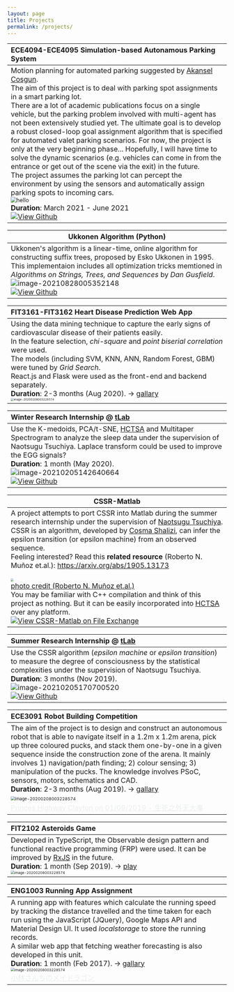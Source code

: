 ```yaml
---
layout: page
title: Projects
permalink: /projects/
---
```



| ECE4094-ECE4095 Simulation-based Autonamous Parking System   |
| :----------------------------------------------------------- |
| Motion planning for automated parking suggested by [Akansel Cosgun](https://scholar.google.com/citations?user=HPPx6F8AAAAJ&hl=en). <br />The aim of this project is to deal with parking spot assignments in a smart parking lot. <br />There are a lot of academic publications focus on a single vehicle, but the parking problem involved with multi-agent has not been extensively studied yet. The ultimate goal is to develop a robust closed-loop goal assignment algorithm that is specified for automated valet parking scenarios. For now, the project is only at the very beginning phase... Hopefully, I will have time to solve the dynamic scenarios (e.g. vehicles can come in from the entrance or get out of the scene via the exit) in the future. <br />The project assumes the parking lot can percept the environment by using the sensors and automatically assign parking spots to incoming cars. <br /><img src="https://raw.githubusercontent.com/haohua-li/photo-asset-repo/main/imgs/prioritized_goal_example_presentation-20210530164736474.gif" alt="hello" style="zoom:80%;" /><br />**Duration**: March 2021 - June 2021 <br /> [![View Github](GitHub_Rep_brightgreen.svg)](https://github.com/haohua-li/ece4095-parking-system-demo) |

| Ukkonen Algorithm (Python)                                   |
| ------------------------------------------------------------ |
| Ukkonen's algorithm is a linear-time, online algorithm for constructing suffix trees, proposed by Esko Ukkonen in 1995.<br />This implementaion includes all optimization tricks memtioned in *Algorithms on Strings, Trees, and Sequences* by *Dan Gusfield*.  <br />![image-20210828005352148](https://raw.githubusercontent.com/haohua-li/photo-asset-repo/main/imgs/image-20210828005348029.png)<br />[![View Github](GitHub_Rep_brightgreen.svg)](https://github.com/haohua-li/ukkonen-algorithm) |

| FIT3161-FIT3162 Heart Disease Prediction Web App             |
| :----------------------------------------------------------- |
| Using the data mining technique to capture the early signs of cardiovascular disease of their patients easily. <br />In the feature selection, *chi-square* and *point biserial correlation* were used. <br />The models (including SVM, KNN, ANN, Random Forest, GBM) were tuned by *Grid Search*. <br />React.js and Flask were used as the front-end and backend separately. <br />**Duration**: 2-3 months (Aug 2020).  -> [gallary](https://raw.githubusercontent.com/haohua-li/photo-asset-repo/main/imgs/FIT3161-heart-diease.html)<br /><img src="https://raw.githubusercontent.com/haohua-li/photo-asset-repo/main/imgs/image-20201120222258275.png" alt="image-20200208003228574" style="zoom:40%;" /> |

| Winter Research Internship @ [tLab](https://sites.google.com/monash.edu/tlab/home) |
| :----------------------------------------------------------- |
| Use the K-medoids, PCA/t-SNE, [HCTSA](https://github.com/benfulcher/hctsa) and Multitaper Spectrogram to analyze the sleep data under the supervision of Naotsugu Tsuchiya. Laplace transform could be used to improve the EGG signals? <br />**Duration**: 1 month (May 2020). <br><img src="https://raw.githubusercontent.com/haohua-li/photo-asset-repo/main/imgs/image-20210205142640664.png" alt="image-20210205142640664" style="zoom:100%;" /><br>[![View Github](GitHub_Rep_brightgreen.svg)](https://github.com/haohua-li/tlab-intern-code-2019-2020/tree/master/tLab-2020-winter-research-sleep) |

| CSSR-Matlab                                                  |
| ------------------------------------------------------------ |
| A project attempts to port CSSR into Matlab during the summer research internship under the supervision of [Naotsugu Tsuchiya](https://sites.google.com/monash.edu/tlab/). <br />CSSR is an algorithm, developed by [Cosma Shalizi](http://www.stat.cmu.edu/~cshalizi/), can infer the epsilon transition (or epsilon machine) from an observed sequence. <br />Feeling interested? Read this **related resource** (Roberto N. Muñoz et.al.): <https://arxiv.org/abs/1905.13173><br /><br /><img src="https://raw.githubusercontent.com/haohua-li/photo-asset-repo/main/imgs/image-20201120225807816.png" style="zoom:40%;" /><br />[photo credit (Roberto N. Muñoz et.al.)](https://arxiv.org/abs/1905.13173)<br />You may be familiar with C++ compilation and think of this project as nothing. But it can be easily incorporated into [HCTSA](https://github.com/benfulcher/hctsa) over any platform.<br />[![View CSSR-Matlab on File Exchange](https://www.mathworks.com/matlabcentral/images/matlab-file-exchange.svg)](https://au.mathworks.com/matlabcentral/fileexchange/74604-cssr-matlab)<br /> |

| Summer Research Internship @ [tLab](https://sites.google.com/monash.edu/tlab/home) |
| :----------------------------------------------------------- |
| Use the CSSR algorithm (*epsilon machine* or *epsilon transition*) to measure the degree of consciousness by the statistical complexities under the supervision of Naotsugu Tsuchiya. <br />**Duration**: 3 months (Nov 2019).  <br /><img src="https://raw.githubusercontent.com/haohua-li/photo-asset-repo/main/imgs/image-20210205170700520.png" alt="image-20210205170700520" style="zoom:100%;" /><br>[![View Github](GitHub_Rep_brightgreen.svg)](https://github.com/haohua-li/tlab-intern-code-2019-2020/tree/master/tLab-2019-summer-research-sleep) |

| ECE3091 Robot Building Competition                           |
| :----------------------------------------------------------- |
| The aim of the project is to design and construct an autonomous robot that is able to navigate itself in a 1.2m x 1.2m arena, pick up three coloured pucks, and stack them one-by-one in a given sequence inside the construction zone of the arena. It mainly involves 1) navigation/path finding; 2) colour sensing; 3) manipulation of the pucks.  The knowledge involves PSoC, sensors, motors, schematics and CAD. <br />**Duration**: 2-3 months (Aug 2019).  -> [gallary](https://raw.githubusercontent.com/haohua-li/photo-asset-repo/main/imgs/ECE3091-robot.html)<br /><img src="https://raw.githubusercontent.com/haohua-li/photo-asset-repo/main/imgs/image-20201120212551511.png" alt="image-20200208003228574" style="zoom:60%;" /> <a href="/images/princes_highway_clayton.jpg" style="color: #ebeeee"> <br />Princes Highway Clayton on 01/09/2019 - 生死之外无大事</a> |

| FIT2102 Asteroids Game                                       |
| :----------------------------------------------------------- |
| Developed in TypeScript, the Observable design pattern and functional reactive programming (FRP) were used.  It can be improved by [RxJS](https://rxjs-dev.firebaseapp.com/guide/overview) in the future. <br />**Duration**: 1 month (Sep 2019).  ->  [play](/shared/website/asteroids_2019Assignment1/asteroids.html) <br /><img src="https://raw.githubusercontent.com/haohua-li/photo-asset-repo/main/imgs/image-20201120220742135.png" alt="image-20200208003228574" style="zoom:50%;" /> |

| ENG1003 Running App Assignment                               |
| :----------------------------------------------------------- |
| A running app with features which calculate the running speed by tracking the distance travelled and the time taken for each run using the JavaScript (JQuery), Google Maps API and Material Design UI. It used *localstorage* to store the running records.<br />A similar web app that fetching weather forecasting is also developed in this unit. <br />**Duration**: 1 month (Feb 2017).  -> [gallary](https://raw.githubusercontent.com/haohua-li/photo-asset-repo/main/imgs/ENG1003-running-app.html)<br /><img src="https://raw.githubusercontent.com/haohua-li/photo-asset-repo/main/imgs/image-20201120214537427.png" alt="image-20200208003228574" style="zoom:50%;" /> <br /><a href="https://maidragon.jp/" style="color: #ebeeee"> 小林さんちのメイドラゴン</a> |



